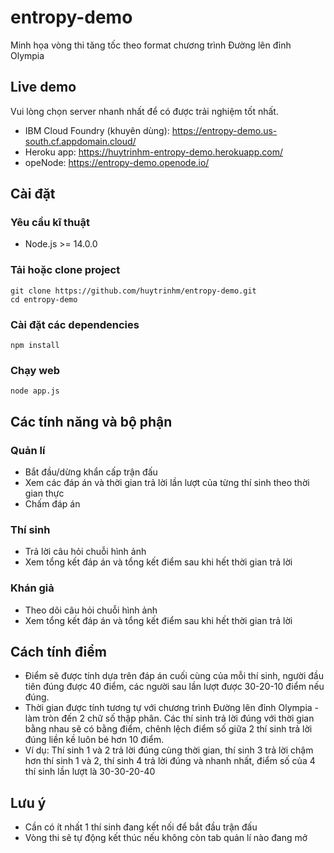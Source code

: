 # entropy-demo
Minh họa vòng thi tăng tốc theo format chương trình Đường lên đỉnh Olympia

## Live demo
Vui lòng chọn server nhanh nhất để có được trải nghiệm tốt nhất.
- IBM Cloud Foundry (khuyên dùng): https://entropy-demo.us-south.cf.appdomain.cloud/
- Heroku app: https://huytrinhm-entropy-demo.herokuapp.com/
- opeNode: https://entropy-demo.openode.io/

## Cài đặt
### Yêu cầu kĩ thuật
- Node.js >= 14.0.0

### Tải hoặc clone project
```
git clone https://github.com/huytrinhm/entropy-demo.git
cd entropy-demo
```

### Cài đặt các dependencies
```
npm install
```

### Chạy web
```
node app.js
```

## Các tính năng và bộ phận
### Quản lí
- Bắt đầu/dừng khẩn cấp trận đấu
- Xem các đáp án và thời gian trả lời lần lượt của từng thí sinh theo thời gian thực
- Chấm đáp án

### Thí sinh
- Trả lời câu hỏi chuỗi hình ảnh
- Xem tổng kết đáp án và tổng kết điểm sau khi hết thời gian trả lời

### Khán giả
- Theo dõi câu hỏi chuỗi hình ảnh
- Xem tổng kết đáp án và tổng kết điểm sau khi hết thời gian trả lời

## Cách tính điểm
- Điểm sẽ được tính dựa trên đáp án cuối cùng của mỗi thí sinh, người đầu tiên đúng được 40 điểm, các người sau lần lượt được 30-20-10 điểm nếu đúng.
- Thời gian được tính tương tự với chương trình Đường lên đỉnh Olympia - làm tròn đến 2 chữ số thập phân. Các thí sinh trả lời đúng với thời gian bằng nhau sẽ có bằng điểm, chênh lệch điểm số giữa 2 thí sinh trả lời đúng liền kề luôn bé hơn 10 điểm.
- Ví dụ: Thí sinh 1 và 2 trả lời đúng cùng thời gian, thí sinh 3 trả lời chậm hơn thí sinh 1 và 2, thí sinh 4 trả lời đúng và nhanh nhất, điểm số của 4 thí sinh lần lượt là 30-30-20-40

## Lưu ý
- Cần có ít nhất 1 thí sinh đang kết nối để bắt đầu trận đấu
- Vòng thi sẽ tự động kết thúc nếu không còn tab quản lí nào đang mở
